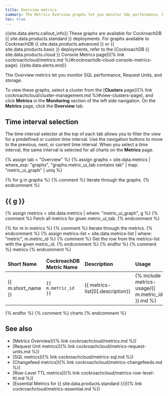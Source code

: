 ```yaml
---
title: Overview metrics
summary: The Metrics Overview graphs let you monitor SQL performance, Request Units, and storage.
toc: true
---
```


{{site.data.alerts.callout_info}}
These graphs are available for CockroachDB {{ site.data.products.standard }} deployments. For graphs available to CockroachDB {{ site.data.products.advanced }} or {{ site.data.products.basic }} deployments, refer to the [CockroachDB {{ site.data.products.cloud }} Console Metrics page]({% link cockroachcloud/metrics.md %}#cockroachdb-cloud-console-metrics-page).
{{site.data.alerts.end}}

The Overview metrics let you monitor SQL performance, Request Units, and storage.

To view these graphs, select a cluster from the [**Clusters** page]({% link cockroachcloud/cluster-management.md %}#view-clusters-page), and click **Metrics** in the **Monitoring** section of the left side navigation. On the **Metrics** page, click the **Overview** tab.

## Time interval selection

The time interval selector at the top of each tab allows you to filter the view for a predefined or custom time interval. Use the navigation buttons to move to the previous, next, or current time interval. When you select a time interval, the same interval is selected for all charts on the **Metrics** page.

{% assign tab = "Overview" %}
{% assign graphs = site.data.metrics | where_exp: "graphs", "graphs.metric_ui_tab contains tab" | map: "metric_ui_graph" | uniq %}

{% for g in graphs %} {% comment %} Iterate through the graphs. {% endcomment %}

## {{ g }}

{% assign metrics = site.data.metrics | where: "metric_ui_graph", g %}
{% comment %} Fetch all metrics for given metric_ui_tab. {% endcomment %}

<table markdown="1">
    <thead>
        <tr>
            <td><b>Short Name</b></td>
            <td><b>CockroachDB Metric Name</b></td>
            <td><b>Description</b></td>
            <td><b>Usage</b></td>
        </tr>
    </thead>
    <tbody>    
    {% for m in metrics %} {% comment %} Iterate through the metrics. {% endcomment %}
        {% assign metrics-list = site.data.metrics-list | where: "metric", m.metric_id %}
        {% comment %} Get the row from the metrics-list with the given metric_id. {% endcomment %}
            <tr>
            <td>{{ m.short_name }}</td>
            <td><div id="{{ m.metric_id }}" class="anchored"><code>{{ m.metric_id }}</code></div></td>
            <td>{{ metrics-list[0].description}}</td>
            <td>{% include metrics-usage/{{ m.metric_id }}.md %}</td>
        </tr>
    {% endfor %} {% comment %} metrics {% endcomment %}
    </tbody>
</table>

{% endfor %} {% comment %} charts {% endcomment %}

## See also

- [Metrics Overview]({% link cockroachcloud/metrics.md %})
- [Request Unit metrics]({% link cockroachcloud/metrics-request-units.md %})
- [SQL metrics]({% link cockroachcloud/metrics-sql.md %})
- [Changefeed metrics]({% link cockroachcloud/metrics-changefeeds.md %})
- [Row-Level TTL metrics]({% link cockroachcloud/metrics-row-level-ttl.md %})
- [Essential Metrics for {{ site.data.products.standard }}]({% link cockroachcloud/metrics-essential.md %})